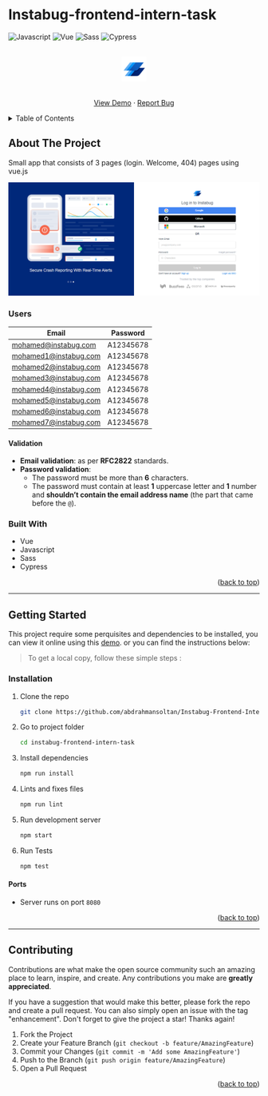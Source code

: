 # Instabug-frontend-intern-task

<div id="top"></div>

![Javascript](https://img.shields.io/badge/JavaScript-323330?style=for-the-badge&logo=javascript&logoColor=F7DF1E)
![Vue](https://img.shields.io/badge/Vue.js-35495E?style=for-the-badge&logo=vuedotjs&logoColor=4FC08D)
![Sass](https://img.shields.io/badge/Sass-CC6699?style=for-the-badge&logo=sass&logoColor=white)
![Cypress](https://img.shields.io/badge/Cypress-17202C?style=for-the-badge&logo=cypress&logoColor=white)

<!-- PROJECT LOGO -->
<div align="center">
<br>
<a href="https://instabug-frontend-intern-task-a2fnwyizk-abdrahmansoltan.vercel.app/login">
    <img src="./src/assets/logos/logo.svg" alt="Logo" height="50" >
  </a>
<br>
<br>

  <p align="center">
  <a href="https://instabug-frontend-intern-task-a2fnwyizk-abdrahmansoltan.vercel.app/login">View Demo</a>
    ·
    <a href="https://github.com/abdrahmansoltan/Instabug-Frontend-Intern-task/issues">Report Bug</a>
  </p>
</div>

<!-- TABLE OF CONTENTS -->
<details>
  <summary>Table of Contents</summary>
  <ol>
    <li>
      <a href="#about-the-project">About The Project</a>
      <ul>
        <li><a href="#built-with">Built With</a></li>
        <li><a href="#users">Users</a></li>
      </ul>
    </li>
    <li>
      <a href="#getting-started">Getting Started</a>
      <ul>
        <li><a href="#installation">Installation</a></li>
        <li><a href="#ports">Ports</a></li>
      </ul>
    </li>
    <li><a href="#contributing">Contributing</a></li>
  </ol>
</details>

<!-- ABOUT THE PROJECT -->

## About The Project

Small app that consists of 3 pages (login. Welcome, 404) pages using vue.js

![Preview](./src/assets/images//preview.PNG)

### Users

| Email                 | Password  |
| --------------------- | --------- |
| mohamed@instabug.com  | A12345678 |
| mohamed1@instabug.com | A12345678 |
| mohamed2@instabug.com | A12345678 |
| mohamed3@instabug.com | A12345678 |
| mohamed4@instabug.com | A12345678 |
| mohamed5@instabug.com | A12345678 |
| mohamed6@instabug.com | A12345678 |
| mohamed7@instabug.com | A12345678 |

#### Validation

- **Email validation**: as per **RFC2822** standards.
- **Password validation**:
  - The password must be more than **6** characters.
  - The password must contain at least **1** uppercase letter and **1** number and **shouldn’t contain the email address name** (the part that came before the `@`).

### Built With

- Vue
- Javascript
- Sass
- Cypress

<p align="right">(<a href="#top">back to top</a>)</p>

---

<!-- GETTING STARTED -->

## Getting Started

This project require some perquisites and dependencies to be installed, you can view it online using this [demo](https://instabug-frontend-intern-task-a2fnwyizk-abdrahmansoltan.vercel.app/login). or you can find the instructions below:

> To get a local copy, follow these simple steps :

### Installation

1. Clone the repo
   ```sh
   git clone https://github.com/abdrahmansoltan/Instabug-Frontend-Intern-task.git
   ```
2. Go to project folder

   ```sh
   cd instabug-frontend-intern-task
   ```

3. Install dependencies

   ```bash
   npm run install
   ```

4. Lints and fixes files

   ```bash
   npm run lint
   ```

5. Run development server

   ```sh
   npm start
   ```

6. Run Tests

   ```sh
   npm test
   ```

#### Ports

- Server runs on port `8080`

<p align="right">(<a href="#top">back to top</a>)</p>

---

<!-- CONTRIBUTING -->

## Contributing

Contributions are what make the open source community such an amazing place to learn, inspire, and create. Any contributions you make are **greatly appreciated**.

If you have a suggestion that would make this better, please fork the repo and create a pull request. You can also simply open an issue with the tag "enhancement".
Don't forget to give the project a star! Thanks again!

1. Fork the Project
2. Create your Feature Branch (`git checkout -b feature/AmazingFeature`)
3. Commit your Changes (`git commit -m 'Add some AmazingFeature'`)
4. Push to the Branch (`git push origin feature/AmazingFeature`)
5. Open a Pull Request

<p align="right">(<a href="#top">back to top</a>)</p>
